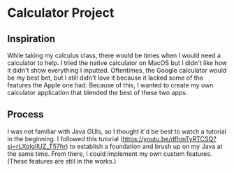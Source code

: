 # Calculator Project

## Inspiration
While taking my calculus class, there would be times when I would need a
calculator to help. I tried the native calculator on MacOS but I didn't like
how it didn't show everything I inputted. Oftentimes, the Google calculator
would be my best bet, but I still didn't love it because it lacked some of
the features the Apple one had. Because of this, I wanted to create my
own calculator application that blended the best of these two
apps.

## Process
I was not familiar with Java GUIs, so I thought it'd be best to watch a tutorial
in the beginning. I followed this tutorial (https://youtu.be/dfhmTyRTCSQ?si=rLXqlgIlUZ_T57hr)
to establish a foundation and brush up on my Java at the same time. From there,
I could implement my own custom features. (These features are still in the works.)